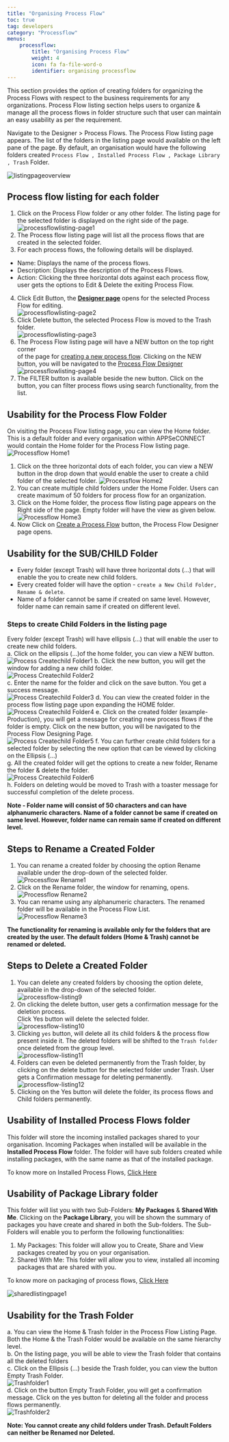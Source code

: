 ```yaml
---
title: "Organising Process Flow"
toc: true
tag: developers
category: "Processflow"
menus: 
    processflow:
        title: "Organising Process Flow"
        weight: 4
        icon: fa fa-file-word-o
        identifier: organising processflow
---
```


This section provides the option of creating folders for organizing the Process Flows with respect to the business 
requirements for any organizations. Process Flow listing section helps users to organize & manage all the process 
flows in folder structure such that user can maintain an easy usability as per the requirement. 

Navigate to the Designer > Process Flows. The Process Flow listing page appears. The list of the folders in the listing page would available on the left pane of the page. 
By default, an organisation would have the following folders created `Process Flow , Installed Process Flow , Package Library , Trash` Folder.

![listingpageoverview](\staticfiles\processflow\media\listingoverviewscreen.png)

## Process flow listing for each folder

1. Click on the Process Flow folder or any other folder. The listing page for the selected folder is displayed on the right side of the page.  
![processflowlisting-page1](/staticfiles/processflow/media/processflowlisting-page1.png)    
2. The Process flow listing page will list all the process flows that are created in the selected folder.  
3. For each process flows, the following details will be displayed.  
* Name: Displays the name of the process flows.  
* Description: Displays the description of the Process Flows.   
* Action: Clicking the three horizontal dots against each process flow, user gets the options to Edit & Delete the exiting Process Flow.     
4. Click Edit Button, the **[Designer page](/processflow/designer-processflow/)** opens for the selected Process Flow for editing.   
![processflowlisting-page2](/staticfiles/processflow/media/processflowlisting-page2.png)       
5. Click Delete button, the selected Process Flow is moved to the Trash folder.  
![processflowlisting-page3](/staticfiles/processflow/media/processflowlisting-page3.png)      
6. The Process Flow listing page will have a NEW button on the top right corner  
   of the page for [creating a new process flow](/processflow/creating-processflow/). Clicking on the NEW button, 
   you will be navigated to the [Process Flow Designer](/processflow/designer-processflow/)
![processflowlisting-page4](/staticfiles/processflow/media/processflowlisting-page4.png)   
7. The FILTER button is available beside the new button. Click on the button, you can filter process flows using search functionality, from the list.      

## Usability for the Process Flow Folder

On visiting the Process Flow listing page, you can view the Home folder. This 
is a default folder and every organisation within APPSeCONNECT would contain the 
Home folder for the Process Flow listing page.
![Processflow Home1](../../staticfiles/processflow/media/processflow-home1.png) 
1. Click on the three horizontal dots of each folder, you can view a NEW button 
in the drop down that would enable the user to create a child folder of the selected folder.
![Processflow Home2](../../staticfiles/processflow/media/processflow-home2.png)
2. You can create multiple child folders under the Home Folder. Users can create maximum
of 50 folders for process flow for an organization.
3. Click on the Home folder, the process flow listing page appears on the 
Right side of  the page. Empty folder will have the view as given below.
![Processflow Home3](../../staticfiles/processflow/media/processflow-home1.png)
4. Now Click on [Create a Process Flow](/processflow/creating-and-designing-processflow/) button, the Process Flow Designer page opens.

## Usability for the SUB/CHILD Folder

* Every folder (except Trash) will have three horizontal dots (...) that will enable the you to create new child folders.
* Every created folder will have the option - `create a New Child Folder, Rename & delete`. 
* Name of a folder cannot be same if created on same level. However, folder name can remain same if created on different level.

### Steps to create Child Folders in the listing page

Every folder (except Trash) will have ellipsis (...) that will enable the user to create new child folders.  
a.	Click on the ellipsis (...)of the home folder, you can view a NEW button.  
![Process Createchild Folder1](../../staticfiles/processflow/media/processflow-home2.png) 
b.	Click the new button, you will get the window for adding a new child folder.   
![Process Createchild Folder2](../../staticfiles/processflow/media/process-createchild-folder2.png)  
c.	Enter the name for the folder and click on the save button. You get  a success message.  
![Process Createchild Folder3](../../staticfiles/processflow/media/process-createchild-folder3.png)
d. You can view the created folder in the process flow listing page upon expanding the HOME folder.  
![Process Createchild Folder4](../../staticfiles/processflow/media/process-createchild-folder4.png) 
e.	Click on the created folder (example- Production), you will get a message for creating new process flows if the folder is empty. 
Click on the new button, you will be navigated to the Process Flow Designing Page.  
![Process Createchild Folder5](../../staticfiles/processflow/media/process-createchild-folder5.png) 
f.	You can further create child folders for a selected folder by selecting the new option that can be viewed by clicking on the Ellipsis (...)  
g.	All the created folder will get the options to create a new folder, Rename the folder & delete the folder.      
![Process Createchild Folder6](../../staticfiles/processflow/media/process-createchild-folder6.png)    
h.	Folders on deleting would be moved to Trash with a toaster message for successful completion of the delete process.   


**Note - Folder name will consist of 50 characters and can have alphanumeric characters. 
Name of a folder cannot be same if created on same level. However, folder name can 
remain same if created on different level.**

## Steps to Rename a Created Folder

1. You can rename a created folder by choosing the option Rename available under
the drop-down of the selected folder.  
![Processflow Rename1](../../staticfiles/processflow/media/processflow-rename1.png)  
2. Click on the Rename folder, the window for renaming, opens.     
![Processflow Rename2](../../staticfiles/processflow/media/processflow-rename2.png) 
3. You can rename using any alphanumeric characters. The renamed folder will 
be available in the Process Flow List.    
![Processflow Rename3](../../staticfiles/processflow/media/processflow-rename3.png)  

**The functionality for renaming is available only for the folders that are created by the user.
The default folders (Home & Trash) cannot be renamed or deleted.**

## Steps to Delete a Created Folder

1) You can delete any created folders by choosing the option delete, available in the 
drop-down of the selected folder.  
![processflow-listing9](/staticfiles/processflow/media/processflow-listing9.png)         
2) On clicking the delete button, user gets a confirmation message for the deletion process.  
Click Yes button will delete the selected folder.  
![processflow-listing10](/staticfiles/processflow/media/processflow-listing10.png)        
3) Clicking `yes` button, will delete all its child folders & the process flow present inside it.
The deleted folders will be shifted to the `Trash folder` once deleted from the group level.  
![processflow-listing11](/staticfiles/processflow/media/processflow-listing11.png)    
4) Folders can even be deleted permanently from the Trash folder, by clicking on the delete button 
for the selected folder under Trash. User gets a Confirmation message for deleting permanently.  
![processflow-listing12](/staticfiles/processflow/media/processflow-listing12.png)     
5) Clicking on the Yes button will delete the folder, its process flows and Child folders permanently.     

## Usability of Installed Process Flows folder

This folder will store the incoming installed packages shared to your organisation. Incoming Packages when installed will be available in the **Installed Process Flow** folder.
The folder will have sub folders created while installing packages, with the same name as that of the installed package. 

To know more on Installed Process Flows, [Click Here](/processflow/processflow-package-installation/)

## Usability of Package Library folder

This folder will list you with two Sub-Folders: **My Packages** & **Shared With Me**. Clicking on the **Package Library**, you will be shown the summary of packages you have create and shared in both the Sub-folders.
The Sub-Folders will enable you to perform the following functionalities:
1) My Packages: This folder will allow you to Create, Share and View packages created by you on your organisation.
2) Shared With Me: This folder will allow you to view, installed all incoming packages that are shared with you.

To know more on packaging of process flows, [Click Here](/processflow/processflow-packaging-overview/)

![sharedlistingpage1](\staticfiles\processflow\media\sharedlistingpage1.PNG)

## Usability for the Trash Folder 

a. You can view the Home & Trash folder in the Process Flow Listing Page. Both the Home & the Trash Folder would be available on the same hierarchy level.     
b.	On the listing page, you will be able to view the Trash folder that contains all the deleted folders        
c.	Click on the Ellipsis (...) beside the Trash folder, you  can view the button Empty Trash Folder.     
![Trashfolder1](../../staticfiles/processflow/media/trashfolder1.png)     
d.	Click on the button Empty Trash Folder, you will get a confirmation message. Click on the yes button for deleting all the folder and process flows permanently.  
 ![Trashfolder2](../../staticfiles/processflow/media/trashfolder2.png)

**Note: You cannot create any child folders under Trash. Default Folders can neither be Renamed nor Deleted.** 


